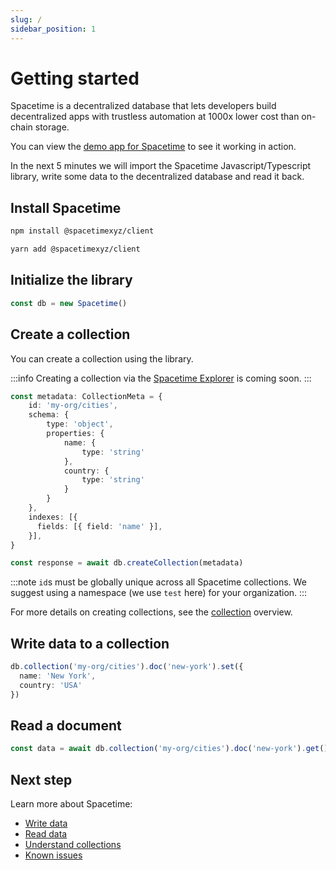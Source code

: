 ```yaml
---
slug: /
sidebar_position: 1
---
```


# Getting started

Spacetime is a decentralized database that lets developers build decentralized apps with trustless automation at 1000x lower cost than on-chain storage.

You can view the [demo app for Spacetime](https://social.testnet.spacetime.xyz) to see it working in action.

In the next 5 minutes we will import the Spacetime Javascript/Typescript library, write some data to the decentralized database and read it back.

## Install Spacetime

```bash
npm install @spacetimexyz/client
```
```bash
yarn add @spacetimexyz/client
```

## Initialize the library

```ts
const db = new Spacetime()
```

## Create a collection

You can create a collection using the library.

:::info
Creating a collection via the [Spacetime Explorer](https://explorer.testnet.spacetime.xyz) is coming soon.
:::

```ts
const metadata: CollectionMeta = {
    id: 'my-org/cities',
    schema: {
        type: 'object',
        properties: {
            name: {
                type: 'string'
            },
            country: {
                type: 'string'
            }
        }
    },
    indexes: [{
      fields: [{ field: 'name' }],
    }],
}

const response = await db.createCollection(metadata)
```

:::note
`id`s must be globally unique across all Spacetime collections. We suggest using a namespace (we use `test` here) for your organization.
:::

For more details on creating collections, see the [collection](/collections) overview.

## Write data to a collection

```ts
db.collection('my-org/cities').doc('new-york').set({ 
  name: 'New York',
  country: 'USA'
})
```

## Read a document

```ts
const data = await db.collection('my-org/cities').doc('new-york').get()
```

## Next step

Learn more about Spacetime:

* [Write data](/write)
* [Read data](/read)
* [Understand collections](/read)
* [Known issues](/known-issues)